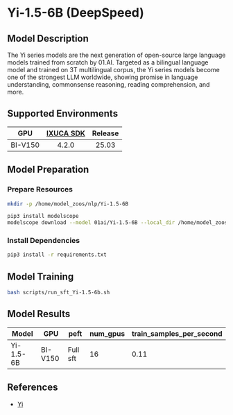 # Yi-1.5-6B (DeepSpeed)

## Model Description

The Yi series models are the next generation of open-source large language models trained from scratch by 01.AI.
Targeted as a bilingual language model and trained on 3T multilingual corpus, the Yi series models become one of the
strongest LLM worldwide, showing promise in language understanding, commonsense reasoning, reading comprehension, and
more.

## Supported Environments

| GPU    | [IXUCA SDK](https://gitee.com/deep-spark/deepspark#%E5%A4%A9%E6%95%B0%E6%99%BA%E7%AE%97%E8%BD%AF%E4%BB%B6%E6%A0%88-ixuca) | Release |
| :----: | :----: | :----: |
| BI-V150 | 4.2.0     |  25.03  |

## Model Preparation

### Prepare Resources

```sh
mkdir -p /home/model_zoos/nlp/Yi-1.5-6B

pip3 install modelscope
modelscope download --model 01ai/Yi-1.5-6B --local_dir /home/model_zoos/nlp/Yi-1.5-6B
```

### Install Dependencies

```sh
pip3 install -r requirements.txt
```

## Model Training

```sh
bash scripts/run_sft_Yi-1.5-6b.sh
```

## Model Results

| Model     | GPU     | peft     | num_gpus | train_samples_per_second |
|-----------|---------|----------|----------|--------------------------|
| Yi-1.5-6B | BI-V150 | Full sft | 16       | 0.11                     |

## References

- [Yi](https://github.com/01-ai/Yi/tree/main?tab=readme-ov-file)
